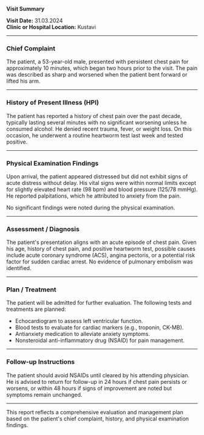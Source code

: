 

**Visit Summary**

**Visit Date:** 31.03.2024  
**Clinic or Hospital Location:** Kustavi  

---

### **Chief Complaint**
The patient, a 53-year-old male, presented with persistent chest pain for approximately 10 minutes, which began two hours prior to the visit. The pain was described as sharp and worsened when the patient bent forward or lifted his arm.

---

### **History of Present Illness (HPI)**
The patient has reported a history of chest pain over the past decade, typically lasting several minutes with no significant worsening unless he consumed alcohol. He denied recent trauma, fever, or weight loss. On this occasion, he underwent a routine heartworm test last week and tested positive.

---

### **Physical Examination Findings**
Upon arrival, the patient appeared distressed but did not exhibit signs of acute distress without delay. His vital signs were within normal limits except for slightly elevated heart rate (98 bpm) and blood pressure (125/78 mmHg). He reported palpitations, which he attributed to anxiety from the pain.

No significant findings were noted during the physical examination.

---

### **Assessment / Diagnosis**
The patient's presentation aligns with an acute episode of chest pain. Given his age, history of chest pain, and positive heartworm test, possible causes include acute coronary syndrome (ACS), angina pectoris, or a potential risk factor for sudden cardiac arrest. No evidence of pulmonary embolism was identified.

---

### **Plan / Treatment**
The patient will be admitted for further evaluation. The following tests and treatments are planned:
- Echocardiogram to assess left ventricular function.
- Blood tests to evaluate for cardiac markers (e.g., troponin, CK-MB).
- Antianxiety medication to alleviate anxiety symptoms.
- Nonsteroidal anti-inflammatory drug (NSAID) for pain management.

---

### **Follow-up Instructions**
The patient should avoid NSAIDs until cleared by his attending physician. He is advised to return for follow-up in 24 hours if chest pain persists or worsens, or within 48 hours if signs of improvement are noted but symptoms remain unchanged.

---

This report reflects a comprehensive evaluation and management plan based on the patient's chief complaint, history, and physical examination findings.